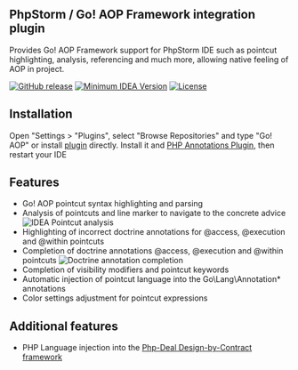 PhpStorm / Go! AOP Framework integration plugin
-----------------

Provides Go! AOP Framework support for PhpStorm IDE such as pointcut highlighting, analysis, referencing and much more, allowing native feeling of AOP in project.

[![GitHub release](https://img.shields.io/github/release/goaop/idea-plugin.svg)](https://github.com/goaop/idea-plugin/releases/latest)
[![Minimum IDEA Version](http://img.shields.io/badge/IDEA-131-8892BF.svg)](http://www.jetbrains.org/intellij/sdk/docs/basics/getting_started/build_number_ranges.html)
[![License](https://img.shields.io/github/license/goaop/idea-plugin.svg)](https://github.com/goaop/idea-plugin)

Installation
---------------

Open "Settings > "Plugins", select "Browse Repositories" and type "Go! AOP" or install [plugin](https://plugins.jetbrains.com/plugin/7785) directly.
Install it and [PHP Annotations Plugin](http://plugins.jetbrains.com/plugin/7320), then restart your IDE

Features
----------
  - Go! AOP pointcut syntax highlighting and parsing
  - Analysis of pointcuts and line marker to navigate to the concrete advice ![IDEA Pointcut analysis](https://raw.githubusercontent.com/goaop/idea-plugin/master/images/advise-navigation.gif)
  - Highlighting of incorrect doctrine annotations for @access, @execution and @within pointcuts
  - Completion of doctrine annotations @access, @execution and @within pointcuts ![Doctrine annotation completion](https://raw.githubusercontent.com/goaop/idea-plugin/master/images/doctrine-completion.gif)
  - Completion of visibility modifiers and pointcut keywords
  - Automatic injection of pointcut language into the Go\Lang\Annotation\* annotations
  - Color settings adjustment for pointcut expressions

Additional features
-------------------

  - PHP Language injection into the [Php-Deal Design-by-Contract framework](https://github.com/lisachenko/php-deal)